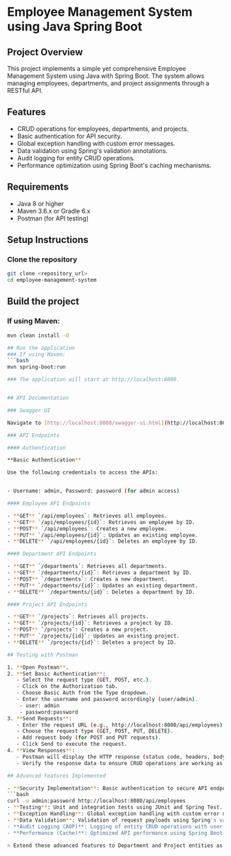 # Employee Management System using Java Spring Boot

## Project Overview

This project implements a simple yet comprehensive Employee Management System using Java with Spring Boot. The system allows managing employees, departments, and project assignments through a RESTful API.

## Features

- CRUD operations for employees, departments, and projects.
- Basic authentication for API security.
- Global exception handling with custom error messages.
- Data validation using Spring's validation annotations.
- Audit logging for entity CRUD operations.
- Performance optimization using Spring Boot's caching mechanisms.

## Requirements

- Java 8 or higher
- Maven 3.6.x or Gradle 6.x
- Postman (for API testing)

## Setup Instructions

### Clone the repository

```bash
git clone <repository_url>
cd employee-management-system
```
## Build the project

### If using Maven:

```bash
mvn clean install -U 

## Run the application
### If using Maven:
```bash
mvn spring-boot:run

### The application will start at http://localhost:8080.


## API Documentation

### Swagger UI

Navigate to [http://localhost:8080/swagger-ui.html](http://localhost:8080/swagger-ui.html) for detailed API documentation.

### API Endpoints

#### Authentication

**Basic Authentication**

Use the following credentials to access the APIs:


- Username: admin, Password: password (for admin access)

#### Employee API Endpoints

- **GET** `/api/employees`: Retrieves all employees.
- **GET** `/api/employees/{id}`: Retrieves an employee by ID.
- **POST** `/api/employees`: Creates a new employee.
- **PUT** `/api/employees/{id}`: Updates an existing employee.
- **DELETE** `/api/employees/{id}`: Deletes an employee by ID.

#### Department API Endpoints

- **GET** `/departments`: Retrieves all departments.
- **GET** `/departments/{id}`: Retrieves a department by ID.
- **POST** `/departments`: Creates a new department.
- **PUT** `/departments/{id}`: Updates an existing department.
- **DELETE** `/departments/{id}`: Deletes a department by ID.

#### Project API Endpoints

- **GET** `/projects`: Retrieves all projects.
- **GET** `/projects/{id}`: Retrieves a project by ID.
- **POST** `/projects`: Creates a new project.
- **PUT** `/projects/{id}`: Updates an existing project.
- **DELETE** `/projects/{id}`: Deletes a project by ID.

## Testing with Postman

1. **Open Postman**.
2. **Set Basic Authentication**:
   - Select the request type (GET, POST, etc.).
   - Click on the Authorization tab.
   - Choose Basic Auth from the Type dropdown.
   - Enter the username and password accordingly (user/admin).
    - user: admin
    - password:password
3. **Send Requests**:
   - Enter the request URL (e.g., http://localhost:8080/api/employees).
   - Choose the request type (GET, POST, PUT, DELETE).
   - Add request body (for POST and PUT requests).
   - Click Send to execute the request.
4. **View Responses**:
   - Postman will display the HTTP response (status code, headers, body).
   - Verify the response data to ensure CRUD operations are working as expected.

## Advanced Features Implemented

- **Security Implementation**: Basic authentication to secure API endpoints.
```bash
curl -u admin:password http://localhost:8080/api/employees
- **Testing**: Unit and integration tests using JUnit and Spring Test.
- **Exception Handling**: Global exception handling with custom error messages.
- **Data Validation**: Validation of request payloads using Spring's validation annotations (applied to Employee operations).
- **Audit Logging (AOP)**: Logging of entity CRUD operations with user actions and timestamps (applied to Employee operations).
- **Performance (Cache)**: Optimized API performance using Spring Boot's caching mechanisms (applied to Employee operations).

> Extend these advanced features to Department and Project entities as per your requirements.
